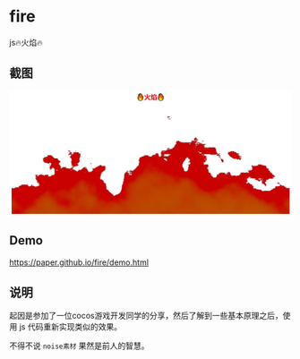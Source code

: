 # fire
js🔥火焰🔥

## 截图
![fire](./screenshot/fire.jpg)

## Demo
https://paper.github.io/fire/demo.html

## 说明
起因是参加了一位cocos游戏开发同学的分享，然后了解到一些基本原理之后，使用 js 代码重新实现类似的效果。

不得不说 `noise素材` 果然是前人的智慧。